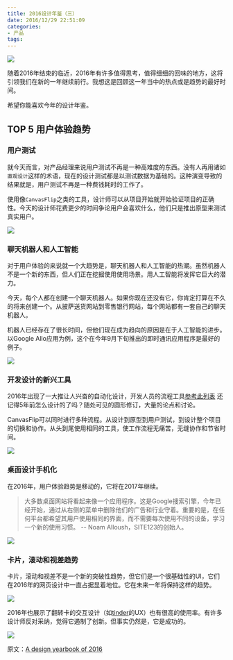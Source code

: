 ```yaml
---
title: 2016设计年鉴（三）
date: 2016/12/29 22:51:09
categories:
- 产品
tags:
---
```


![](http://pics.naaln.com/blog/2019-01-14-032327.jpg-basicBlog)

随着2016年结束的临近，2016年有许多值得思考，值得细细的回味的地方，这将引领我们在新的一年继续前行。我想这是回顾这一年当中的热点或是趋势的最好时间。

希望你能喜欢今年的设计年鉴。

## TOP 5 用户体验趋势

### 用户测试

就今天而言，对产品经理来说用户测试不再是一种高难度的东西。没有人再用诸如`直观设计`这样的术语，现在的设计测试都是以测试数据为基础的。这种演变导致的结果就是，用户测试不再是一种费钱耗时的工作了。

使用像`CanvasFlip`之类的工具，设计师可以从项目开始就开始验证项目的正确性。今天的设计师花费更少的时间争论用户会喜欢什么，他们只是推出原型来测试真实用户。

![](http://pics.naaln.com/blog/2019-01-14-032328.jpg-basicBlog)

### 聊天机器人和人工智能

对于用户体验的来说就一个大趋势是，聊天机器人和人工智能的热潮。虽然机器人不是一个新的东西，但人们正在挖掘使用使用场景。用人工智能将发挥它巨大的潜力。

今天，每个人都在创建一个聊天机器人。如果你现在还没有它，你肯定打算在不久的将来创建一个。从披萨送货网站到零售银行网站，每个网站都有一套自己的聊天机器人。

机器人已经存在了很长时间，但他们现在成为趋向的原因是在于人工智能的进步。以Google Allo应用为例，这个在今年9月下旬推出的即时通讯应用程序是最好的例子。

![](http://pics.naaln.com/blog/2019-01-14-032333.jpg-basicBlog)

### 开发设计的新兴工具

2016年出现了一大推让人兴奋的自动化设计，开发人员的流程工具[参考此列表](http://www.creativebloq.com/inspiration/the-6-best-new-ux-tools-of-2016) 还记得5年前怎么设计的了吗？随处可见的圆形修订，大量的论点和讨论。

CanvasFlip可以同时进行多种流程。从设计到原型到用户测试，到设计整个项目的切换和协作。从头到尾使用相同的工具，使工作流程无痛苦，无缝协作和节省时间。

![](http://pics.naaln.com/blog/2019-01-14-32334.jpg-basicBlog)

### 桌面设计手机化

在2016年，用户体验趋势是移动的，它将在2017年继续。

> 大多数桌面网站将看起来像一个应用程序。这是Google搜索引擎，今年已经开始，通过从右侧的菜单中删除他们的广告和行业守着。重要的是，在任何平台都希望其用户使用相同的界面，而不需要每次使用不同的设备，学习一个新的使用习惯。 -- Noam Alloush，SITE123的创始人。

![](http://pics.naaln.com/blog/2019-01-14-032334.jpg-basicBlog)

### 卡片，滚动和视差趋势

卡片，滚动和视差不是一个新的突破性趋势，但它们是一个很基础性的UI，它们在2016年的网页设计中一直占据显着地位。它在未来一年将保持这样的趋势。

![](http://pics.naaln.com/blog/2019-01-14-032336.jpg-basicBlog)

2016年也展示了翻转卡的交互设计（如[tinder](https://www.gotinder.com/)的UX）也有很高的使用率。有许多设计师反对采纳，觉得它遏制了创新。但事实仍然是，它是成功的。

![](http://pics.naaln.com/blog/2019-01-14-032338.jpg-basicBlog)

原文：[A design yearbook of 2016](https://uxplanet.org/a-design-yearbook-of-2016-22ff9c81bd8#.avxmvxojr)
